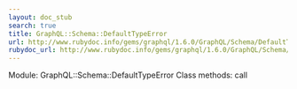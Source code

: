 ```yaml
---
layout: doc_stub
search: true
title: GraphQL::Schema::DefaultTypeError
url: http://www.rubydoc.info/gems/graphql/1.6.0/GraphQL/Schema/DefaultTypeError
rubydoc_url: http://www.rubydoc.info/gems/graphql/1.6.0/GraphQL/Schema/DefaultTypeError
---
```


Module: GraphQL::Schema::DefaultTypeError
Class methods:
call

